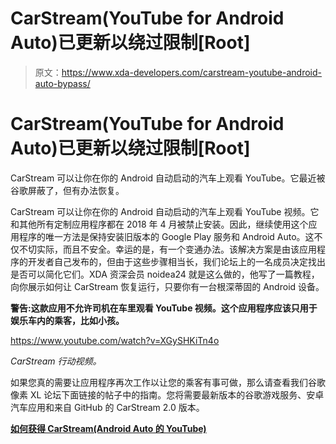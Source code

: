 # CarStream(YouTube for Android Auto)已更新以绕过限制[Root]

> 原文：<https://www.xda-developers.com/carstream-youtube-android-auto-bypass/>

# CarStream(YouTube for Android Auto)已更新以绕过限制[Root]

CarStream 可以让你在你的 Android 自动启动的汽车上观看 YouTube。它最近被谷歌屏蔽了，但有办法恢复。

CarStream 可以让你在你的 Android 自动启动的汽车上观看 YouTube 视频。它和其他所有定制应用程序都在 2018 年 4 月被禁止安装。因此，继续使用这个应用程序的唯一方法是保持安装旧版本的 Google Play 服务和 Android Auto。这不仅不切实际，而且不安全。幸运的是，有一个变通办法。该解决方案是由该应用程序的开发者自己发布的，但由于这些步骤相当长，我们论坛上的一名成员决定找出是否可以简化它们。XDA 资深会员 noidea24 就是这么做的，他写了一篇教程，向你展示如何让 CarStream 恢复运行，只要你有一台根深蒂固的 Android 设备。

**警告:这款应用不允许司机在车里观看 YouTube 视频。这个应用程序应该只用于娱乐车内的乘客，比如小孩。**

https://www.youtube.com/watch?v=XGySHKiTn4o

*CarStream 行动视频。*

如果您真的需要让应用程序再次工作以让您的乘客有事可做，那么请查看我们谷歌像素 XL 论坛下面链接的帖子中的指南。您将需要最新版本的谷歌游戏服务、安卓汽车应用和来自 GitHub 的 CarStream 2.0 版本。

[**如何获得 CarStream(Android Auto 的 YouTube)**](https://forum.xda-developers.com/pixel-xl/how-to/carstream-aka-youtube-auto-update-phone-t3807207)